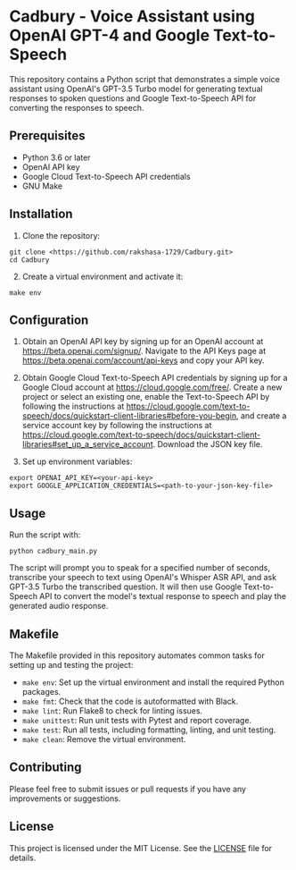 # Cadbury - Voice Assistant using OpenAI GPT-4 and Google Text-to-Speech

This repository contains a Python script that demonstrates a simple voice assistant using OpenAI's GPT-3.5 Turbo model for generating textual responses to spoken questions and Google Text-to-Speech API for converting the responses to speech.

## Prerequisites

- Python 3.6 or later
- OpenAI API key
- Google Cloud Text-to-Speech API credentials
- GNU Make

## Installation

1. Clone the repository:

``` 
git clone <https://github.com/rakshasa-1729/Cadbury.git>
cd Cadbury 
```

2. Create a virtual environment and activate it:

``` make env ```


## Configuration

1. Obtain an OpenAI API key by signing up for an OpenAI account at https://beta.openai.com/signup/. Navigate to the API Keys page at https://beta.openai.com/account/api-keys and copy your API key.

2. Obtain Google Cloud Text-to-Speech API credentials by signing up for a Google Cloud account at https://cloud.google.com/free/. Create a new project or select an existing one, enable the Text-to-Speech API by following the instructions at https://cloud.google.com/text-to-speech/docs/quickstart-client-libraries#before-you-begin, and create a service account key by following the instructions at https://cloud.google.com/text-to-speech/docs/quickstart-client-libraries#set_up_a_service_account. Download the JSON key file.

3. Set up environment variables:

```
export OPENAI_API_KEY=<your-api-key>
export GOOGLE_APPLICATION_CREDENTIALS=<path-to-your-json-key-file>
```

## Usage

Run the script with:

```
python cadbury_main.py
```


The script will prompt you to speak for a specified number of seconds, transcribe your speech to text using OpenAI's Whisper ASR API, and ask GPT-3.5 Turbo the transcribed question. It will then use Google Text-to-Speech API to convert the model's textual response to speech and play the generated audio response.

## Makefile

The Makefile provided in this repository automates common tasks for setting up and testing the project:

- `make env`: Set up the virtual environment and install the required Python packages.
- `make fmt`: Check that the code is autoformatted with Black.
- `make lint`: Run Flake8 to check for linting issues.
- `make unittest`: Run unit tests with Pytest and report coverage.
- `make test`: Run all tests, including formatting, linting, and unit testing.
- `make clean`: Remove the virtual environment.

## Contributing

Please feel free to submit issues or pull requests if you have any improvements or suggestions.

## License

This project is licensed under the MIT License. See the [LICENSE](LICENSE) file for details.
